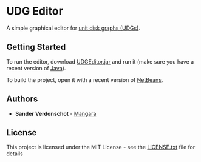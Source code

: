# UDG Editor

A simple graphical editor for [unit disk graphs (UDGs)](https://en.wikipedia.org/wiki/Unit_disk_graph).

## Getting Started

To run the editor, download [UDGEditor.jar](UDGEditor.jar) and run it (make sure you have a recent version of [Java](https://java.com/en/download/)).

To build the project, open it with a recent version of [NetBeans](https://netbeans.org/).

## Authors

* **Sander Verdonschot** - [Mangara](https://github.com/Mangara)

## License

This project is licensed under the MIT License - see the [LICENSE.txt](LICENSE.txt) file for details
